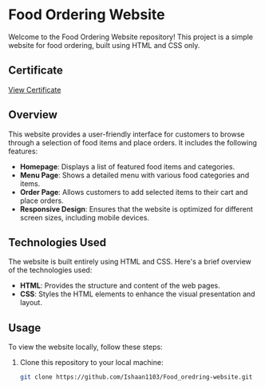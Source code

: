 # Food Ordering Website

Welcome to the Food Ordering Website repository! This project is a simple website for food ordering, built using HTML and CSS only.


## Certificate

[View Certificate](https://udemy-certificate.s3.amazonaws.com/image/UC-908bec19-7d4e-4dcc-a5e8-051e1e8fd259.jpg)

## Overview

This website provides a user-friendly interface for customers to browse through a selection of food items and place orders. It includes the following features:

- **Homepage**: Displays a list of featured food items and categories.
- **Menu Page**: Shows a detailed menu with various food categories and items.
- **Order Page**: Allows customers to add selected items to their cart and place orders.
- **Responsive Design**: Ensures that the website is optimized for different screen sizes, including mobile devices.

## Technologies Used

The website is built entirely using HTML and CSS. Here's a brief overview of the technologies used:

- **HTML**: Provides the structure and content of the web pages.
- **CSS**: Styles the HTML elements to enhance the visual presentation and layout.

## Usage

To view the website locally, follow these steps:

1. Clone this repository to your local machine:

   ```bash
   git clone https://github.com/Ishaan1103/Food_oredring-website.git
